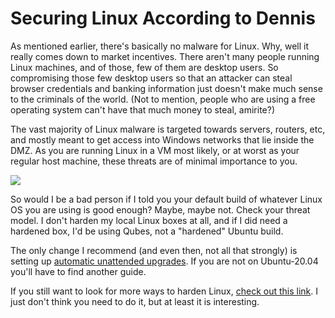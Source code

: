 # Securing Linux According to Dennis
As mentioned earlier, there's basically no malware for Linux. Why, well it really comes down to market incentives. There aren't many people running Linux machines, and of those, few of them are desktop users. So compromising those few desktop users so that an attacker can steal browser credentials and banking information just doesn't make much sense to the criminals of the world. (Not to mention, people who are using a free operating system can't have that much money to steal, amirite?)

The vast majority of Linux malware is targeted towards servers, routers, etc, and mostly meant to get access into Windows networks that lie inside the DMZ. As you are running Linux in a VM most likely, or at worst as your regular host machine, these threats are of minimal importance to you. 

[<img src="https://imgs.xkcd.com/comics/linux_user_at_best_buy.png
">](https://xkcd.com/272/)

So would I be a bad person if I told you your default build of whatever Linux OS you are using is good enough? Maybe, maybe not. Check your threat model. I don't harden my local Linux boxes at all, and if I did need a hardened box, I'd be using Qubes, not a "hardened" Ubuntu build. 

The only change I recommend (and even then, not all that strongly) is setting up [automatic unattended upgrades](https://www.cyberciti.biz/faq/set-up-automatic-unattended-updates-for-ubuntu-20-04/). If you are not on Ubuntu-20.04 you'll have to find another guide. 

If you still want to look for more ways to harden Linux, [check out this link](http://cypat.guru/index.php/Linux_Hardening). I just don't think you need to do it, but at least it is interesting. 